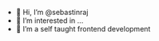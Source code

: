 - 👋 Hi, I’m @sebastinraj
- 👀 I’m interested in ...
- 🌱 I’m a self taught frontend development 

<!---
sebastinraj/sebastinraj is a ✨ special ✨ repository because its `README.md` (this file) appears on your GitHub profile.
You can click the Preview link to take a look at your changes.
--->
